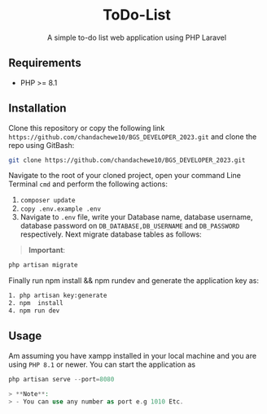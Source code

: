 <h1 align="center">ToDo-List</h1>

<p align="center">
A simple to-do list web application using PHP Laravel
</p>


## Requirements

- PHP >= 8.1

## Installation

Clone this repository or copy the following link `https://github.com/chandachewe10/BGS_DEVELOPER_2023.git` and clone the repo using GitBash:

```bash
git clone https://github.com/chandachewe10/BGS_DEVELOPER_2023.git
```

Navigate to the root of your cloned project, open your command Line Terminal `cmd` and perform the following actions:

1. `composer update`
2. `copy .env.example .env`
3. Navigate to `.env` file, write your Database name, database username, database password on `DB_DATABASE,DB_USERNAME` and `DB_PASSWORD` respectively. Next migrate database tables as follows:    
 
>  **Important**: 

```php
php artisan migrate
```

Finally run npm install && npm rundev and generate the application key as:

```bash
1. php artisan key:generate 
2. npm  install
4. npm run dev
```

## Usage

Am assuming you have xampp installed in your local machine and you are using `PHP 8.1` or newer. You can start the application as

```php
php artisan serve --port=8080

> **Note**:
> - You can use any number as port e.g 1010 Etc.
 


```


